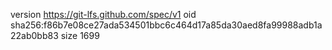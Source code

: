 version https://git-lfs.github.com/spec/v1
oid sha256:f86b7e08ce27ada534501bbc6c464d17a85da30aed8fa99988adb1a22ab0bb83
size 1699
